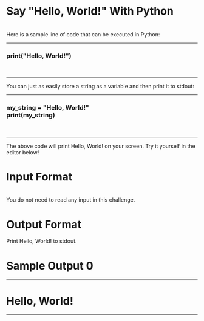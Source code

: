 <h1>Say "Hello, World!" With Python</h1><br>
Here is a sample line of code that can be executed in Python:<br>
<hr>
<h3>print("Hello, World!")</h3><br>
<hr>
You can just as easily store a string as a variable and then print it to stdout:<br>
<hr>
<h3>my_string = "Hello, World!"<br>
print(my_string)</h3><br>
<hr>
The above code will print Hello, World! on your screen. Try it yourself in the editor below!<br>
<h1>Input Format</h1><br>
You do not need to read any input in this challenge.<br>
<h1>Output Format</h1>
Print Hello, World! to stdout.<br>
<h1>Sample Output 0</h1>
<hr>
<h1>Hello, World!</h1>
<hr>
